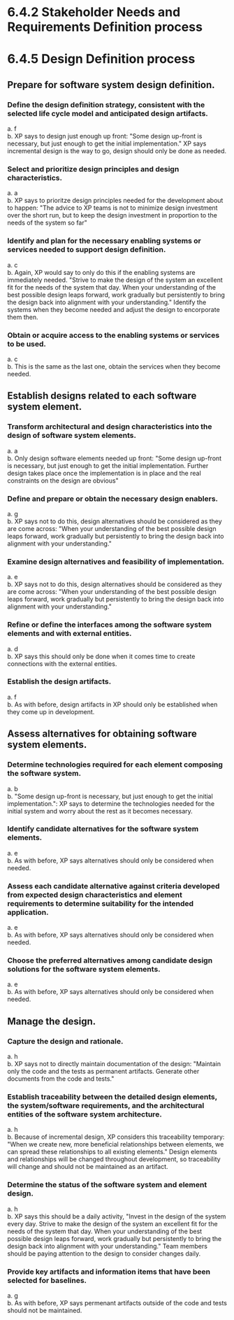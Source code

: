# 6.4.2 Stakeholder Needs and Requirements Definition process


# 6.4.5 Design Definition process
## Prepare for software system design definition.
### Define the design definition strategy, consistent with the selected life cycle model and anticipated design artifacts.
a. f \
b. XP says to design just enough up front: "Some design up-front is necessary, but just enough to get the initial implementation." XP says incremental design is the way to go, design should only be done as needed.

### Select and prioritize design principles and design characteristics.
a. a \
b. XP says to prioritze design principles needed for the development about to happen: "The advice to XP teams is not to minimize design investment over the short run, but to keep the design investment in proportion to the needs of the system so far"
### Identify and plan for the necessary enabling systems or services needed to support design definition.
a. c \
b. Again, XP would say to only do this if the enabling systems are immediately needed. "Strive to make the design of the system an excellent fit for the needs of the system that day. When your understanding of the best possible design leaps forward, work gradually but persistently to bring the design back into alignment with your understanding." Identify the systems when they become needed and adjust the design to encorporate them then.
### Obtain or acquire access to the enabling systems or services to be used.
a. c \
b. This is the same as the last one, obtain the services when they become needed.
## Establish designs related to each software system element.
### Transform architectural and design characteristics into the design of software system elements.
a. a \
b. Only design software elements needed up front: "Some design up-front is necessary, but just enough to get the initial implementation. Further design takes place once the implementation is in place and the real constraints on the design are obvious"
### Define and prepare or obtain the necessary design enablers.
a. g \
b. XP says not to do this, design alternatives should be considered as they are come across: "When your understanding of the best possible design leaps forward, work gradually but persistently to bring the design back into alignment with your understanding."
### Examine design alternatives and feasibility of implementation.
a. e \
b. XP says not to do this, design alternatives should be considered as they are come across: "When your understanding of the best possible design leaps forward, work gradually but persistently to bring the design back into alignment with your understanding."
### Refine or define the interfaces among the software system elements and with external entities.
a. d \
b. XP says this should only be done when it comes time to create connections with the external entities.
### Establish the design artifacts.
a. f \
b. As with before, design artifacts in XP should only be established when they come up in development.
## Assess alternatives for obtaining software system elements.
### Determine technologies required for each element composing the software system.
a. b \
b. "Some design up-front is necessary, but just enough to get the initial implementation.": XP says to determine the technologies needed for the initial system and worry about the rest as it becomes necessary.
### Identify candidate alternatives for the software system elements.
a. e \
b. As with before, XP says alternatives should only be considered when needed.
### Assess each candidate alternative against criteria developed from expected design characteristics and element requirements to determine suitability for the intended application.
a. e \
b. As with before, XP says alternatives should only be considered when needed.
### Choose the preferred alternatives among candidate design solutions for the software system elements.
a. e \
b. As with before, XP says alternatives should only be considered when needed.
## Manage the design.
### Capture the design and rationale.
a. h \
b. XP says not to directly maintain documentation of the design: "Maintain only the code and the tests as permanent artifacts. Generate other documents from the code and tests." 
### Establish traceability between the detailed design elements, the system/software requirements, and the architectural entities of the software system architecture.
a. h \
b. Because of incremental design, XP considers this traceability temporary: "When we create new, more beneficial relationships between elements, we can spread these relationships to all existing elements." Design elements and relationships will be changed throughout development, so traceability will change and should not be maintained as an artifact.
### Determine the status of the software system and element design.
a. h \
b. XP says this should be a daily activity, "Invest in the design of the system every day. Strive to make the design of the system an excellent fit for the needs of the system that day. When your understanding of the
best possible design leaps forward, work gradually but persistently to bring the design back into alignment with your understanding." Team members should be paying attention to the design to consider changes daily.
### Provide key artifacts and information items that have been selected for baselines.
a. g \
b. As with before, XP says permenant artifacts outside of the code and tests should not be maintained.

